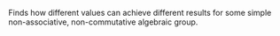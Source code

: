 Finds how different values can achieve different results for some simple non-associative, non-commutative algebraic group.